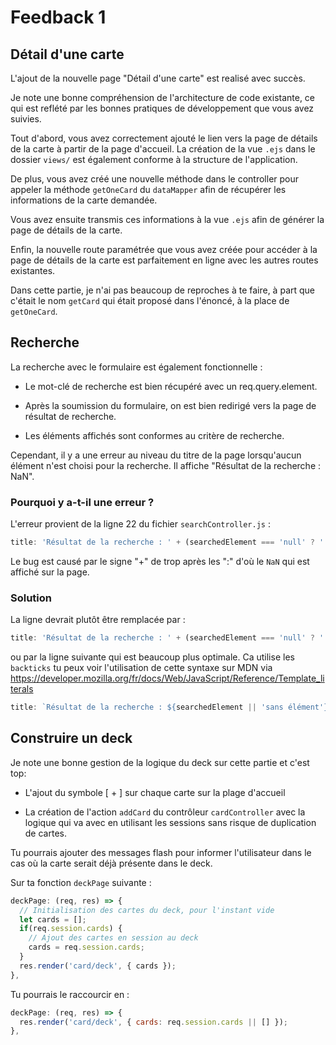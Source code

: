 # Feedback 1

## Détail d'une carte

L'ajout de la nouvelle page "Détail d'une carte" est realisé avec succès.

Je note une bonne compréhension de l'architecture de code existante, ce qui est reflété par les bonnes pratiques de développement que vous avez suivies.

Tout d'abord, vous avez correctement ajouté le lien vers la page de détails de la carte à partir de la page d'accueil. La création de la vue `.ejs` dans le dossier `views/` est également conforme à la structure de l'application.

De plus, vous avez créé une nouvelle méthode dans le controller pour appeler la méthode `getOneCard` du `dataMapper` afin de récupérer les informations de la carte demandée.

Vous avez ensuite transmis ces informations à la vue `.ejs` afin de générer la page de détails de la carte.

Enfin, la nouvelle route paramétrée que vous avez créée pour accéder à la page de détails de la carte est parfaitement en ligne avec les autres routes existantes.


Dans cette partie, je n'ai pas beaucoup de reproches à te faire, à part que c'était le nom `getCard` qui était proposé dans l'énoncé, à la place de `getOneCard`.



## Recherche

La recherche avec le formulaire est également fonctionnelle :

- Le mot-clé de recherche est bien récupéré avec un req.query.element.

- Après la soumission du formulaire, on est bien redirigé vers la page de résultat de recherche.

- Les éléments affichés sont conformes au critère de recherche.


Cependant, il y a une erreur au niveau du titre de la page lorsqu'aucun élément n'est choisi pour la recherche. Il affiche "Résultat de la recherche : NaN".

### Pourquoi y a-t-il une erreur ?

L'erreur provient de la ligne 22 du fichier `searchController.js` :

```js
title: 'Résultat de la recherche : ' + (searchedElement === 'null' ? ' sans élément' : + searchedElement),
```

Le bug est causé par le signe "+" de trop après les ":" d'où le `NaN` qui est affiché sur la page.

### Solution

La ligne devrait plutôt être remplacée par :

```js
title: 'Résultat de la recherche : ' + (searchedElement === 'null' ? ' sans élément' : searchedElement),
```

ou par la ligne suivante qui est beaucoup plus optimale. Ca utilise les `backticks` tu peux voir l'utilisation de cette syntaxe sur MDN via https://developer.mozilla.org/fr/docs/Web/JavaScript/Reference/Template_literals

```js
title: `Résultat de la recherche : ${searchedElement || 'sans élément'}`
```


## Construire un deck

Je note une bonne gestion de la logique du deck sur cette partie et c'est top:

- L'ajout du symbole [ + ] sur chaque carte sur la plage d'accueil

- La création de l'action `addCard` du contrôleur `cardController` avec la logique qui va avec en utilisant les sessions sans risque de duplication de cartes.

Tu pourrais ajouter des messages flash pour informer l'utilisateur dans le cas où la carte serait déjà présente dans le deck.

Sur ta fonction `deckPage` suivante :

```js
deckPage: (req, res) => {
  // Initialisation des cartes du deck, pour l'instant vide
  let cards = [];
  if(req.session.cards) {
    // Ajout des cartes en session au deck
    cards = req.session.cards;
  }
  res.render('card/deck', { cards });
},
```

Tu pourrais le raccourcir en :

```js
deckPage: (req, res) => {
  res.render('card/deck', { cards: req.session.cards || [] });
},
```
